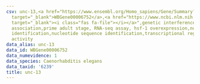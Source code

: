 ```yaml
---
csv: unc-13,<a href="https://www.ensembl.org/Homo_sapiens/Gene/Summary?db=core;g=WBGene00006752"
  target="_blank">WBGene00006752</a>,<a href="https://www.ncbi.nlm.nih.gov/pubmed/30894454"
  target="_blank"><i class="fas fa-file"></i></a>",genetic interference,functional
  association,prime adult stage, RNA-seq assay, hsf-1 overexpression,nucleotide sequence
  identification,nucleotide sequence identification,transcriptional regulation,up-regulates
  activity
data_alias: unc-13
data_id: WBGene00006752
data_numevidence: 1
data_species: Caenorhabditis elegans
data_taxid: '6239'
title: unc-13
---
```

